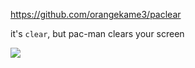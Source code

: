https://github.com/orangekame3/paclear

it's `clear`, but pac-man clears your screen

![](https://github.com/orangekame3/paclear/raw/main/img/demo-color.gif)
